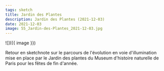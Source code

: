 ```yaml
---
tags: sketch
title: Jardin des Plantes
description: Jardin des Plantes (2021-12-03)
date: 2021-12-03
image: 55_Jardin-des-Plantes_2021-12-03.jpg
---
```


![]({{ image }}) 


<p>
    Retour en sketchnote sur le parcours de l'évolution en voie d'illumination mise en place 
    par le Jardin des plantes du Museum d'histoire naturelle de Paris
    pour les fêtes de fin d'année.
</p>